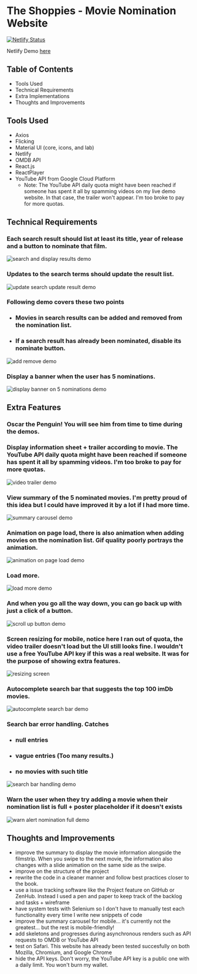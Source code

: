 # The Shoppies - Movie Nomination Website
[![Netlify Status](https://api.netlify.com/api/v1/badges/8d81b9a4-ad67-41d0-9532-550a14241836/deploy-status)](https://app.netlify.com/sites/shoppies-rdtbui/deploys)

Netlify Demo [here](https://shoppies-rdtbui.netlify.app/)

## Table of Contents
- Tools Used
- Technical Requirements
- Extra Implementations
- Thoughts and Improvements

## Tools Used
- Axios
- Flicking
- Material UI (core, icons, and lab)
- Netlify
- OMDB API
- React.js
- ReactPlayer
- YouTube API from Google Cloud Platform
  - Note: The YouTube API daily quota might have been reached if someone has spent it all by spamming videos on my live demo website. In that case, the trailer won't appear. I'm too broke to pay for more quotas.

## Technical Requirements

### Each search result should list at least its title, year of release and a button to nominate that film.
![search and display results demo](https://github.com/RdtBui/beta-shoppies/blob/master/demo/search-movie.gif)

### Updates to the search terms should update the result list.
![update search update result demo](https://github.com/RdtBui/beta-shoppies/blob/master/demo/update-search.gif)

### Following demo covers these two points
- ### Movies in search results can be added and removed from the nomination list.
- ### If a search result has already been nominated, disable its nominate button.
![add remove demo](https://github.com/RdtBui/beta-shoppies/blob/master/demo/nominate-add-remove-disable.gif)

### Display a banner when the user has 5 nominations.
![display banner on 5 nominations demo](https://github.com/RdtBui/beta-shoppies/blob/master/demo/banner-5-nomination.gif)

## Extra Features

### Oscar the Penguin! You will see him from time to time during the demos.

### Display information sheet + trailer according to movie. **The YouTube API daily quota might have been reached if someone has spent it all by spamming videos. I'm too broke to pay for more quotas.**
![video trailer demo](https://github.com/RdtBui/beta-shoppies/blob/master/demo/trailer-youtube-api.gif)

### View summary of the 5 nominated movies. I'm pretty proud of this idea but I could have improved it by a lot if I had more time.
![summary carousel demo](https://github.com/RdtBui/beta-shoppies/blob/master/demo/summary.gif)

### Animation on page load, there is also animation when adding movies on the nomination list. Gif quality poorly portrays the animation.
![animation on page load demo](https://github.com/RdtBui/beta-shoppies/blob/master/demo/animation-intro.gif)

### Load more.
![load more demo](https://github.com/RdtBui/beta-shoppies/blob/master/demo/load-more.gif)

### And when you go all the way down, you can go back up with just a click of a button.
![scroll up button demo](https://github.com/RdtBui/beta-shoppies/blob/master/demo/scroll-up.gif)

### Screen resizing for mobile, notice here I ran out of quota, the video trailer doesn't load but the UI still looks fine. I wouldn't use a free YouTube API key if this was a real website. It was for the purpose of showing extra features.
![resizing screen](https://github.com/RdtBui/beta-shoppies/blob/master/demo/screen-resize.gif)

### Autocomplete search bar that suggests the top 100 imDb movies.
![autocomplete search bar demo](https://github.com/RdtBui/beta-shoppies/blob/master/demo/top-100-imdb-pre-search.gif)

### Search bar error handling. Catches
- ### null entries
- ### vague entries (Too many results.)
- ### no movies with such title
![search bar handling demo](https://github.com/RdtBui/beta-shoppies/blob/master/demo/handle-search-error.gif)

### Warn the user when they try adding a movie when their nomination list is full + poster placeholder if it doesn't exists
![warn alert nomination full demo](https://github.com/RdtBui/beta-shoppies/blob/master/demo/warning-add-limit.gif)

## Thoughts and Improvements
- improve the summary to display the movie information alongside the filmstrip. When you swipe to the next movie, the information also changes with a slide animation on the same side as the swipe.
- improve on the structure of the project
- rewrite the code in a cleaner manner and follow best practices closer to the book.
- use a issue tracking software like the Project feature on GitHub or ZenHub. Instead I used a pen and paper to keep track of the backlog and tasks + wireframe
- have system tests with Selenium so I don't have to manually test each functionality every time I write new snippets of code
- improve the summary carousel for mobile... it's currently not the greatest... but the rest is mobile-friendly!
- add skeletons and progresses during asynchronous renders such as API requests to OMDB or YouTube API
- test on Safari. This website has already been tested succesfully on both Mozilla, Chromium, and Google Chrome
- hide the API keys. Don't worry, the YouTube API key is a public one with a daily limit. You won't burn my wallet.
